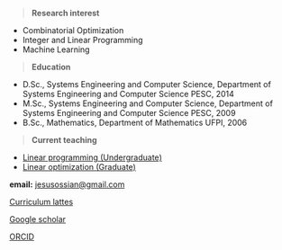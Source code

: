> **Research interest**
- Combinatorial Optimization
- Integer and Linear Programming
- Machine Learning

> **Education**
- D.Sc., Systems Engineering and Computer Science, Department of Systems Engineering and Computer Science PESC, 2014
- M.Sc., Systems Engineering and Computer Science, Department of Systems Engineering and Computer Science PESC, 2009
- B.Sc., Mathematics, Department of Mathematics UFPI, 2006

> **Current teaching**
- [Linear programming (Undergraduate)](/https://sites.google.com/site/jesusossian/cc0263?authuser=0)
- [Linear optimization (Graduate)](/https://sites.google.com/site/jesusossian/ccp9001?authuser=0)

**email:** jesusossian@gmail.com

[Curriculum lattes](/http://www.google.com/url?q=http%3A%2F%2Flattes.cnpq.br%2F4282182643218971&sa=D&sntz=1&usg=AOvVaw015zc8s71knsTck1lBcN-R)

[Google scholar](/https://scholar.google.com.br/citations?user=QJoIO_cAAAAJ&hl=pt-BR)

[ORCID](/https://www.google.com/url?q=https%3A%2F%2Forcid.org%2F0000-0003-4475-2290&sa=D&sntz=1&usg=AOvVaw3JV11rDuu4lrgV5tbds25U)

